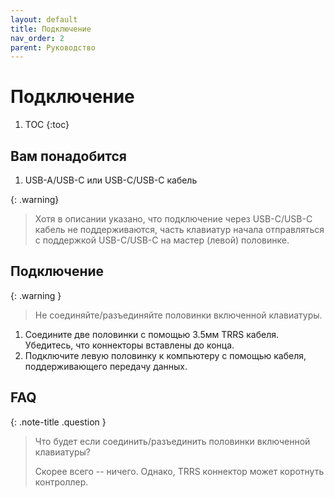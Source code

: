```yaml
---
layout: default
title: Подключение
nav_order: 2
parent: Руководство
---
```


# Подключение

1. TOC
{:toc}

## Вам понадобится

1. USB-A/USB-C или USB-C/USB-C кабель

{: .warning}
> Хотя в описании указано, что подключение через USB-C/USB-C кабель не поддерживаются, часть клавиатур начала отправляться с поддержкой USB-C/USB-C на мастер (левой) половинке.

## Подключение

{: .warning }
> Не соединяйте/разъединяйте половинки включенной клавиатуры.

1. Соедините две половинки с помощью 3.5мм TRRS кабеля. Убедитесь, что коннекторы вставлены до конца.
2. Подключите левую половинку к компьютеру с помощью кабеля, поддерживающего передачу данных.

## FAQ

{: .note-title .question }
> Что будет если соединить/разъединить половинки включенной клавиатуры?
>
> Скорее всего -- ничего. Однако, TRRS коннектор может коротнуть контроллер.
